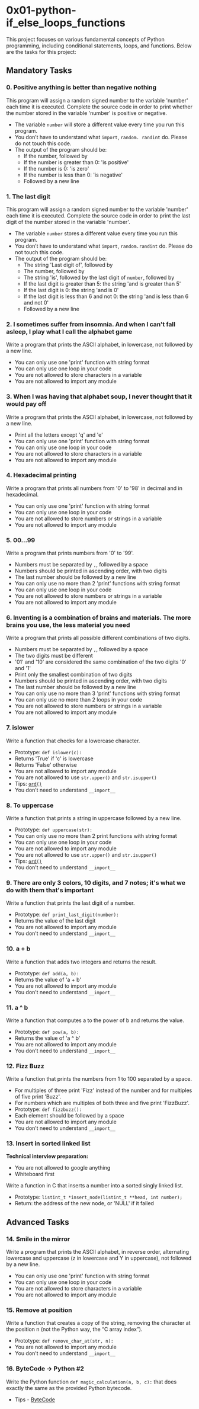 # 0x01-python-if_else_loops_functions

This project focuses on various fundamental concepts of Python programming, including conditional statements, loops, and functions. Below are the tasks for this project:

## Mandatory Tasks

### 0. Positive anything is better than negative nothing
This program will assign a random signed number to the variable 'number' each time it is executed. Complete the source code in order to print whether the number stored in the variable 'number' is positive or negative.

* The variable `number` will store a different value every time you run this program.
* You don’t have to understand what `import`, `random. randint` do. Please do not touch this code.
* The output of the program should be:
  - If the number, followed by
  - If the number is greater than 0: 'is positive'
  - If the number is 0: 'is zero'
  - If the number is less than 0: 'is negative'
  - Followed by a new line

### 1. The last digit
This program will assign a random signed number to the variable 'number' each time it is executed. Complete the source code in order to print the last digit of the number stored in the variable 'number'.

* The variable `number` stores a different value every time you run this program.
* You don’t have to understand what `import`, `random.randint` do. Please do not touch this code.
* The output of the program should be:
  - The string 'Last digit of', followed by
  - The number, followed by
  - The string 'is', followed by the last digit of `number`, followed by
  - If the last digit is greater than 5: the string 'and is greater than 5'
  - If the last digit is 0: the string 'and is 0'
  - If the last digit is less than 6 and not 0: the string 'and is less than 6 and not 0'
  - Followed by a new line

### 2. I sometimes suffer from insomnia. And when I can't fall asleep, I play what I call the alphabet game
Write a program that prints the ASCII alphabet, in lowercase, not followed by a new line.

* You can only use one 'print' function with string format
* You can only use one loop in your code
* You are not allowed to store characters in a variable
* You are not allowed to import any module

### 3. When I was having that alphabet soup, I never thought that it would pay off
Write a program that prints the ASCII alphabet, in lowercase, not followed by a new line.

* Print all the letters except 'q' and 'e'
* You can only use one 'print' function with string format
* You can only use one loop in your code
* You are not allowed to store characters in a variable
* You are not allowed to import any module

### 4. Hexadecimal printing
Write a program that prints all numbers from '0' to '98' in decimal and in hexadecimal.

* You can only use one 'print' function with string format
* You can only use one loop in your code
* You are not allowed to store numbers or strings in a variable
* You are not allowed to import any module

### 5. 00...99
Write a program that prints numbers from '0' to '99'.

* Numbers must be separated by `,`, followed by a space
* Numbers should be printed in ascending order, with two digits
* The last number should be followed by a new line
* You can only use no more than 2 'print' functions with string format
* You can only use one loop in your code
* You are not allowed to store numbers or strings in a variable
* You are not allowed to import any module

### 6. Inventing is a combination of brains and materials. The more brains you use, the less material you need
Write a program that prints all possible different combinations of two digits.

* Numbers must be separated by `,`, followed by a space
* The two digits must be different
* '01' and '10' are considered the same combination of the two digits '0' and '1'
* Print only the smallest combination of two digits
* Numbers should be printed in ascending order, with two digits
* The last number should be followed by a new line
* You can only use no more than 3 'print' functions with string format
* You can only use no more than 2 loops in your code
* You are not allowed to store numbers or strings in a variable
* You are not allowed to import any module

### 7. islower
Write a function that checks for a lowercase character.

* Prototype: `def islower(c):`
* Returns 'True' if 'c' is lowercase
* Returns 'False' otherwise
* You are not allowed to import any module
* You are not allowed to use `str.upper()` and `str.isupper()`
* Tips: [`ord()`](https://docs.python.org/3.4/library/functions.html?highlight=ord#ord)
* You don’t need to understand `__import__`

### 8. To uppercase
Write a function that prints a string in uppercase followed by a new line.

* Prototype: `def uppercase(str):`
* You can only use no more than 2 print functions with string format
* You can only use one loop in your code
* You are not allowed to import any module
* You are not allowed to use `str.upper()` and `str.isupper()`
* Tips: [`ord()`](https://docs.python.org/3.4/library/functions.html?highlight=ord#ord)
* You don’t need to understand `__import__`

### 9. There are only 3 colors, 10 digits, and 7 notes; it's what we do with them that's important
Write a function that prints the last digit of a number.

* Prototype: `def print_last_digit(number):`
* Returns the value of the last digit
* You are not allowed to import any module
* You don’t need to understand `__import__`

### 10. a + b
Write a function that adds two integers and returns the result.

* Prototype: `def add(a, b):`
* Returns the value of 'a + b'
* You are not allowed to import any module
* You don’t need to understand `__import__`

### 11. a ^ b
Write a function that computes a to the power of b and returns the value.

* Prototype: `def pow(a, b):`
* Returns the value of 'a ^ b'
* You are not allowed to import any module
* You don’t need to understand `__import__`

### 12. Fizz Buzz
Write a function that prints the numbers from 1 to 100 separated by a space.

* For multiples of three print 'Fizz' instead of the number and for multiples of five print 'Buzz'.
* For numbers which are multiples of both three and five print 'FizzBuzz'.
* Prototype: `def fizzbuzz():`
* Each element should be followed by a space
* You are not allowed to import any module
* You don’t need to understand `__import__`

### 13. Insert in sorted linked list
**Technical interview preparation:**

* You are not allowed to google anything
* Whiteboard first

Write a function in C that inserts a number into a sorted singly linked list.

* Prototype: `listint_t *insert_node(listint_t **head, int number);`
* Return: the address of the new node, or 'NULL' if it failed

## Advanced Tasks

### 14. Smile in the mirror
Write a program that prints the ASCII alphabet, in reverse order, alternating lowercase and uppercase (z in lowercase and Y in uppercase), not followed by a new line.

* You can only use one 'print' function with string format
* You can only use one loop in your code
* You are not allowed to store characters in a variable
* You are not allowed to import any module

### 15. Remove at position
Write a function that creates a copy of the string, removing the character at the position n (not the Python way, the “C array index”).

* Prototype: `def remove_char_at(str, n):`
* You are not allowed to import any module
* You don’t need to understand `__import__`

### 16. ByteCode -> Python #2
Write the Python function `def magic_calculation(a, b, c):` that does exactly the same as the provided Python bytecode.

* Tips - [ByteCode](https://docs.python.org/3.4/library/dis.html)